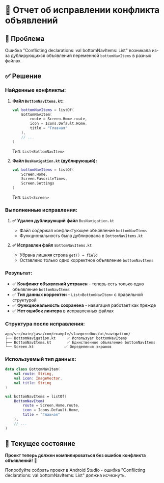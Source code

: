 # 🔧 Отчет об исправлении конфликта объявлений

## 🚨 Проблема
Ошибка "Conflicting declarations: val bottomNavItems: List<Screen>" возникала из-за дублирующихся объявлений переменной `bottomNavItems` в разных файлах.

## ✅ Решение

### **Найденные конфликты:**

1. **Файл `BottomNavItems.kt`:**
   ```kotlin
   val bottomNavItems = listOf(
       BottomNavItem(
           route = Screen.Home.route,
           icon = Icons.Default.Home,
           title = "Главная"
       ),
       // ...
   )
   ```
   Тип: `List<BottomNavItem>`

2. **Файл `BusNavigation.kt` (дублирующий):**
   ```kotlin
   val bottomNavItems = listOf(
       Screen.Home,
       Screen.FavoriteTimes,
       Screen.Settings
   )
   ```
   Тип: `List<Screen>`

### **Выполненные исправления:**

1. **✅ Удален дублирующий файл** `BusNavigation.kt`
   - Файл содержал конфликтующее объявление `bottomNavItems`
   - Функциональность была дублирована в `BottomNavItems.kt`

2. **✅ Исправлен файл** `BottomNavItems.kt`
   - Убрана лишняя строка `get() = field`
   - Оставлено только одно корректное объявление `bottomNavItems`

### **Результат:**

- ✅ **Конфликт объявлений устранен** - теперь есть только одно объявление `bottomNavItems`
- ✅ **Тип данных корректен** - `List<BottomNavItem>` с правильной структурой
- ✅ **Функциональность сохранена** - навигация работает как прежде
- ✅ **Нет ошибок линтера** в исправленных файлах

### **Структура после исправления:**

```
app/src/main/java/com/example/slavgorodbus/ui/navigation/
├── BottomNavigation.kt     ✅ Использует bottomNavItems
├── BottomNavItems.kt       ✅ Единственное объявление bottomNavItems
└── Screen.kt              ✅ Определения экранов
```

### **Используемый тип данных:**

```kotlin
data class BottomNavItem(
    val route: String,
    val icon: ImageVector,
    val title: String
)

val bottomNavItems = listOf(
    BottomNavItem(
        route = Screen.Home.route,
        icon = Icons.Default.Home,
        title = "Главная"
    ),
    // ...
)
```

## 🚀 Текущее состояние

**Проект теперь должен компилироваться без ошибок конфликта объявлений!** 🎉

Попробуйте собрать проект в Android Studio - ошибка "Conflicting declarations: val bottomNavItems: List<Screen>" должна исчезнуть.
